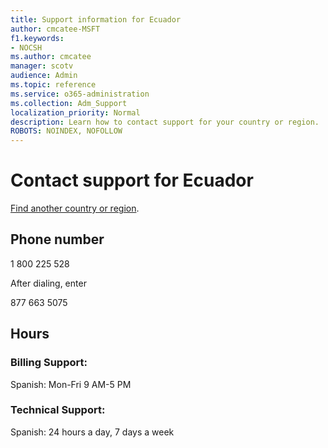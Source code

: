 ```yaml
---                                
title: Support information for Ecuador
author: cmcatee-MSFT
f1.keywords:
- NOCSH
ms.author: cmcatee
manager: scotv
audience: Admin
ms.topic: reference
ms.service: o365-administration
ms.collection: Adm_Support
localization_priority: Normal
description: Learn how to contact support for your country or region.
ROBOTS: NOINDEX, NOFOLLOW
---
```


# Contact support for Ecuador

[Find another country or region](../../business-video/get-help-support.md).

## Phone number
1 800 225 528

After dialing, enter

877 663 5075

## Hours
### Billing Support:

Spanish: Mon-Fri 9 AM-5 PM

### Technical Support:

Spanish: 24 hours a day, 7 days a week
